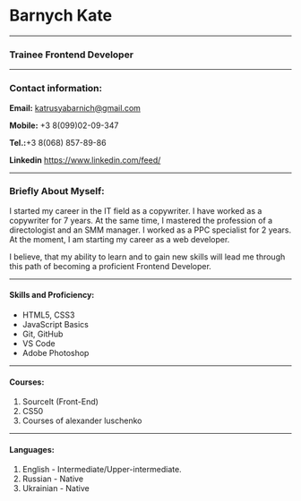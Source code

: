 # Barnych Kate
___
### Trainee Frontend Developer

___
### Contact information:
**Email:** katrusyabarnich@gmail.com

**Mobile:** +3 8(099)02-09-347

**Tel.:**+3 8(068) 857-89-86

**Linkedin** https://www.linkedin.com/feed/
___

### Briefly About Myself:
I started my career in the IT field as a copywriter.
I have worked as a copywriter for 7 years. At the same time, I mastered the profession of a directologist and an SMM manager.
I worked as a PPC specialist for 2 years.
At the moment, I am starting my career as a web developer.

I believe, that my ability to learn and to gain new skills will lead me through this path of becoming a proficient Frontend Developer.
___

#### Skills and Proficiency:
* HTML5, CSS3
* JavaScript Basics
* Git, GitHub
* VS Code
* Adobe Photoshop
___

#### Courses:
1. SourceIt (Front-End)
2. СS50
3. Courses of alexander luschenko

___

#### Languages: 
1. English - Intermediate/Upper-intermediate.
2. Russian - Native
3. Ukrainian - Native
